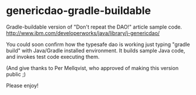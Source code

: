 genericdao-gradle-buildable
===========================

Gradle-buildable version of "Don't repeat the DAO!" article sample code.  
http://www.ibm.com/developerworks/java/library/j-genericdao/

You could soon confirm how the typesafe dao is working just typing "gradle build" with Java/Gradle installed environment. It builds sample Java code, and invokes test code executing them.

(And give thanks to Per Mellqvist, who approved of making this version public ;)

Please enjoy!

